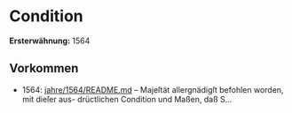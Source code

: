 # Condition

**Ersterwähnung:** 1564

## Vorkommen
- 1564: [jahre/1564/README.md](../jahre/1564/README.md) – Majeſtät allergnädigſt befohlen worden, mit dieſer aus-
drüctlichen Condition und Maßen, daß S...
